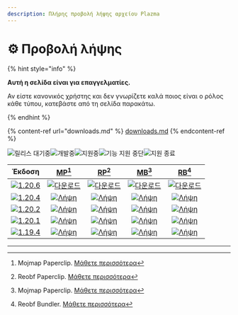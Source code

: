 ```yaml
---
description: Πλήρης προβολή λήψης αρχείου Plazma
---
```


# ⚙️ Προβολή λήψης

{% hint style="info" %}

**Αυτή η σελίδα είναι για επαγγελματίες.**

Αν είστε κανονικός χρήστης και δεν γνωρίζετε καλά ποιος είναι ο ρόλος κάθε τύπου,
κατεβάστε από τη σελίδα παρακάτω.

{% endhint %}

{% content-ref url="downloads.md" %}
[downloads.md](downloads.md)
{% endcontent-ref %}

[wtr]: https://badge.plazmamc.org/0/Σε%20αναμονή%20κυκλοφορίας

![릴리스 대기중][wtr]![개발중](https://badge.plazmamc.org/1/개발중)![지원중](https://badge.plazmamc.org/2/지원중)![기능 지원 중단](https://badge.plazmamc.org/6/기능%20지원%20중단)![지원 종료](https://badge.plazmamc.org/4/지원%20종료)

|                                       Έκδοση                                      |                          [MP](#user-content-fn-1)[^1]                          |                          [RP](#user-content-fn-2)[^2]                          |                          [MB](#user-content-fn-3)[^3]                          |                          [RB](#user-content-fn-4)[^4]                          |
| :-------------------------------------------------------------------------------: | :----------------------------------------------------------------------------: | :----------------------------------------------------------------------------: | :----------------------------------------------------------------------------: | :----------------------------------------------------------------------------: |
| [![1.20.6](https://badge.plazmamc.org/2/1.20.6)](https://git.plazmamc.org/1.20.6) | [![다운로드](https://badge.plazmamc.org/1/다운로드)](https://dl.plazmamc.org/1.20.6/0) | [![다운로드](https://badge.plazmamc.org/1/다운로드)](https://dl.plazmamc.org/1.20.6/1) | [![다운로드](https://badge.plazmamc.org/1/다운로드)](https://dl.plazmamc.org/1.20.6/2) | [![다운로드](https://badge.plazmamc.org/1/다운로드)](https://dl.plazmamc.org/1.20.6/3) |
| [![1.20.4](https://badge.plazmamc.org/2/1.20.4)](https://git.plazmamc.org/1.20.4) | [![Λήψη](https://badge.plazmamc.org/1/Λήψη)](https://dl.plazmamc.org/1.20.4/0) | [![Λήψη](https://badge.plazmamc.org/1/Λήψη)](https://dl.plazmamc.org/1.20.4/1) | [![Λήψη](https://badge.plazmamc.org/1/Λήψη)](https://dl.plazmamc.org/1.20.4/2) | [![Λήψη](https://badge.plazmamc.org/1/Λήψη)](https://dl.plazmamc.org/1.20.4/3) |
| [![1.20.2](https://badge.plazmamc.org/4/1.20.2)](https://git.plazmamc.org/1.20.2) | [![Λήψη](https://badge.plazmamc.org/1/Λήψη)](https://dl.plazmamc.org/1.20.2/0) | [![Λήψη](https://badge.plazmamc.org/1/Λήψη)](https://dl.plazmamc.org/1.20.2/1) | [![Λήψη](https://badge.plazmamc.org/1/Λήψη)](https://dl.plazmamc.org/1.20.2/2) | [![Λήψη](https://badge.plazmamc.org/1/Λήψη)](https://dl.plazmamc.org/1.20.2/3) |
| [![1.20.1](https://badge.plazmamc.org/4/1.20.1)](https://git.plazmamc.org/1.20.1) | [![Λήψη](https://badge.plazmamc.org/1/Λήψη)](https://dl.plazmamc.org/1.20.1/0) | [![Λήψη](https://badge.plazmamc.org/1/Λήψη)](https://dl.plazmamc.org/1.20.1/1) | [![Λήψη](https://badge.plazmamc.org/1/Λήψη)](https://dl.plazmamc.org/1.20.1/2) | [![Λήψη](https://badge.plazmamc.org/1/Λήψη)](https://dl.plazmamc.org/1.20.1/3) |
| [![1.19.4](https://badge.plazmamc.org/4/1.19.4)](https://git.plazmamc.org/1.19.4) | [![Λήψη](https://badge.plazmamc.org/1/Λήψη)](https://dl.plazmamc.org/1.19.4/0) | [![Λήψη](https://badge.plazmamc.org/1/Λήψη)](https://dl.plazmamc.org/1.19.4/1) | [![Λήψη](https://badge.plazmamc.org/1/Λήψη)](https://dl.plazmamc.org/1.19.4/2) | [![Λήψη](https://badge.plazmamc.org/1/Λήψη)](https://dl.plazmamc.org/1.19.4/3) |

***

[^1]: Mojmap Paperclip. [Μάθετε περισσότερα](../administration/getting-started#id-2)

[^2]: Reobf Paperclip. [Μάθετε περισσότερα](../administration/getting-started#id-2)

[^3]: Mojmap Paperclip. [Μάθετε περισσότερα](../administration/getting-started#id-2)

[^4]: Reobf Bundler. [Μάθετε περισσότερα](../administration/getting-started#id-2)
